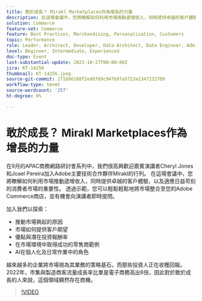 ```yaml
---
title: 敢於成長？ Mirakl Marketplaces作為增長的力量
description: 在這場會議中，您將瞭解如何利用市場推動遞增收入，同時提供卓越的客戶體驗，以及適應日益苛刻的消費者市場的重要性。 AI在個人化及日常作業中的角色。 越來越多的企業將市場視為其業務的策略基石。
solution: Commerce
feature-set: Commerce
feature: Best Practices, Merchandising, Personalization, Customers
topic: Performance
role: Leader, Architect, Developer, Data Architect, Data Engineer, Admin, User
level: Beginner, Intermediate, Experienced
doc-type: Event
last-substantial-update: 2023-10-27T00:00:00Z
jira: KT-14256
thumbnail: KT-14256.jpeg
source-git-commit: 171bb6168f2ed8769c947b97a5722e2347232789
workflow-type: tm+mt
source-wordcount: '257'
ht-degree: 0%

---
```



# 敢於成長？ Mirakl Marketplaces作為增長的力量

在9月的APAC商務網路研討會系列中，我們很高興歡迎嘉賓演講者Cheryl Jones和Joael Pereira加入Adobe主要技術合作夥伴Mirakl的行列。 在這場會議中，您將瞭解如何利用市場推動遞增收入，同時提供卓越的客戶體驗，以及適應日益苛刻的消費者市場的重要性。 透過示範，您可以輕鬆輕鬆地將市場整合至您的Adobe Commerce商店，並有機會向演講者即時提問。

加入我們以探索：

* 推動市場興起的原因
* 市場如何提供客戶期望
* 優點與潛在投資報酬率
* 在市場環境中取得成功的零售商範例
* AI在個人化及日常作業中的角色

越來越多的企業將市場視為其業務的策略基石，而那些投資人正在收穫回報。 2022年，市集與製造商客流量成長率比單是電子商務高出6倍，因此對於敢於成長的人來說，這個領域顯然存在商機。

>[!VIDEO](https://video.tv.adobe.com/v/3425190/?learn=on)
